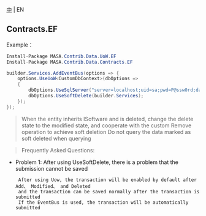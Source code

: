 [中](README.zh-CN.md) | EN

## Contracts.EF

Example：

```C#
Install-Package MASA.Contrib.Data.UoW.EF
Install-Package MASA.Contrib.Data.Contracts.EF
```

```C#
builder.Services.AddEventBus(options => {
    options.UseUoW<CustomDbContext>(dbOptions =>
    {
        dbOptions.UseSqlServer("server=localhost;uid=sa;pwd=P@ssw0rd;database=identity");
        dbOptions.UseSoftDelete(builder.Services);
    });
});
```

> When the entity inherits ISoftware and is deleted, change the delete state to the modified state, and cooperate with the custom Remove operation to achieve soft deletion
> Do not query the data marked as soft deleted when querying

> Frequently Asked Questions:

- Problem 1: After using UseSoftDelete, there is a problem that the submission cannot be saved

       After using Uow, the transaction will be enabled by default after Add、 Modified、 and Deleted
       and the transaction can be saved normally after the transaction is submitted
       If the EventBus is used, the transaction will be automatically submitted